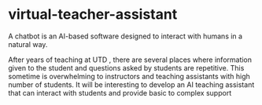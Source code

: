 # virtual-teacher-assistant

A chatbot is an AI-based software designed to interact with humans in a natural way.

After years of teaching at UTD , there are several places where information given to the student and questions asked by students are repetitive. This sometime is overwhelming to instructors and teaching assistants with high number of students. It will be interesting to develop an AI teaching assistant that can interact with students and provide basic to complex support

